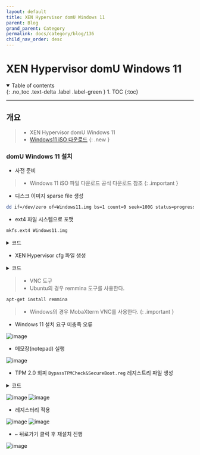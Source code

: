 ```yaml
---
layout: default
title: XEN Hypervisor domU Windows 11
parent: Blog
grand_parent: Category
permalink: docs/category/blog/136
child_nav_order: desc
---
```


# XEN Hypervisor domU Windows 11

<details open markdown="block">
  <summary>
    Table of contents
  </summary>
  {: .no_toc .text-delta .label .label-green }
1. TOC
{:toc}
</details>

---

## 개요

> - XEN Hypervisor domU Windows 11
> - [Windows11 iSO 다운로드](https://www.microsoft.com/software-download/windows11)
{: .new }

### domU Windows 11 설치

- 사전 준비

> - Windows 11 iSO 파일 다운로드 공식 다운로드 참조
{: .important }

- 디스크 이미지 sparse file 생성

```bash
dd if=/dev/zero of=Windows11.img bs=1 count=0 seek=100G status=progress
```

- ext4 파일 시스템으로 포맷

```bash
mkfs.ext4 Windows11.img
```

<details markdown="block">
  <summary>
    코드
  </summary>
  {: .text-delta .label .label-green }
  
```bash
/img/Windows11/
└── [100G]  Windows11.img
```

</details>

- XEN Hypervisor cfg 파일 생성

<details markdown="block">
  <summary>
    코드
  </summary>
  {: .text-delta .label .label-green }
  
```bash
# This configures an HVM rather than PV guest
type        = "hvm"

# Guest name
name        = "Windows11"

# Enable Microsoft Hyper-V compatibile paravirtualisation
viridian    = 1

# Initial memory allocation (MB)
memory      = '20480'

# Maximum memory (MB)
#memory      = '20480'

# Number of VCPUS
vcpus       = 8

# Network devices
dhcp        = 'dhcp'
vif         = [ 'bridge=xenbr0' ]

# Disk Devices
disk        = [
                  'file:/img/Windows11/Windows11.img,xvda,rw',
                  'file:/img/Win11_23H2_Korean_x64v2.iso,hdc,rw,cdrom',
              ]

# Behaviour
on_poweroff = 'destroy'
on_reboot   = 'restart'
on_crash    = 'coredump-destroy'

# Guest VGA console configuration, either SDL or VNC
#sdl         = 1
vnc         = 1
vnclisten   = '0.0.0.0'
vncpasswd   = 'qwerl1234'
```

</details>

> - VNC 도구
> - Ubuntu의 경우 remmina 도구를 사용한다.
```bash
apt-get install remmina
```
> - Windows의 경우 MobaXterm VNC를 사용한다.
{: .important }

- Windows 11 설치 요구 미충족 오류

![image](https://github.com/heaths2/heaths2.github.io/assets/36792594/bb41056a-aea7-4c3b-9a49-7684f383dc1b)

- 메모장(notepad) 실행

![image](https://github.com/heaths2/heaths2.github.io/assets/36792594/bb9ebd84-0de1-41dc-b1f9-fbae809781ae)

-  TPM 2.0 회피 `BypassTPMCheck&SecureBoot.reg` 레지스트리 파일 생성

<details markdown="block">
  <summary>
    코드
  </summary>
  {: .text-delta .label .label-green }

```
Windows Registry Editor Version 5.00

;; ##########
;; # Windows 11 Setup - Bypass TPM & Secureboot
;; # Author:	St1cky
;; # Website:	https://github.com/St1ckys
;; # BypassTPMCheck&SecureBoot.reg
;; #
;; ##########

[HKEY_LOCAL_MACHINE\SYSTEM\Setup\LabConfig]
"BypassTPMCheck"=dword:00000001
"BypassSecureBootCheck"=dword:00000001
"BypassStorageCheck"=dword:00000001
"BypassRAMCheck"=dword:00000001
"BypassCPUCheck"=dword:00000001
```

</details>

![image](https://github.com/heaths2/heaths2.github.io/assets/36792594/1e57f2e6-a427-4697-89dd-128f89623997)
![image](https://github.com/heaths2/heaths2.github.io/assets/36792594/c9d54197-502e-4ad8-b972-113c3b06f476)

- 레지스터리 적용

![image](https://github.com/heaths2/heaths2.github.io/assets/36792594/cbb57fe6-ddda-4d27-9586-dc15fabac9d7)
![image](https://github.com/heaths2/heaths2.github.io/assets/36792594/91a70c90-dd97-4cae-bae7-d23e715c90fc)

- `←` 뒤로가기 클릭 후 재설치 진행

![image](https://github.com/heaths2/heaths2.github.io/assets/36792594/ebae3359-4527-4309-a19f-bb8daf11f747)
